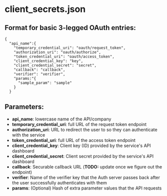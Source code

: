 client_secrets.json
===

Format for basic 3-legged OAuth entries:
---
```
{
  "api_name":{
    "temporary_credential_uri": "oauth/request_token",
    "authorization_uri": "oauth/authorize",
    "token_credential_uri": "oauth/access_token",
    "client_credential_key": "key",
    "client_credential_secret": "secret",
    "callback": "callback",
    "verifier": "verifier",
    "params:"{
      "sample_param": "sample"
    }
  }
```
Parameters:
---
- **api_name**: lowercase name of the API/company
- **temporary_credential_uri**: full URL of the request token endpoint
- **authorization_uri**: URL to redirect the user to so they can authenticate with the service
- **token_credential_uri**: full URL of the access token endpoint
- **client_credential_key**: Client key (ID) provided by the service's API dashboard
- **client_credential_secret**: Client secret provided by the service's API dashboard
- **callback**: Securable callback URL (**TODO:** update once we figure out the endpoint)
- **verifier**: Name of the verifier key that the Auth server passes back after the user successfully authenticates with them
- **params**: (Optional) Hash of extra parameter values that the API requests
